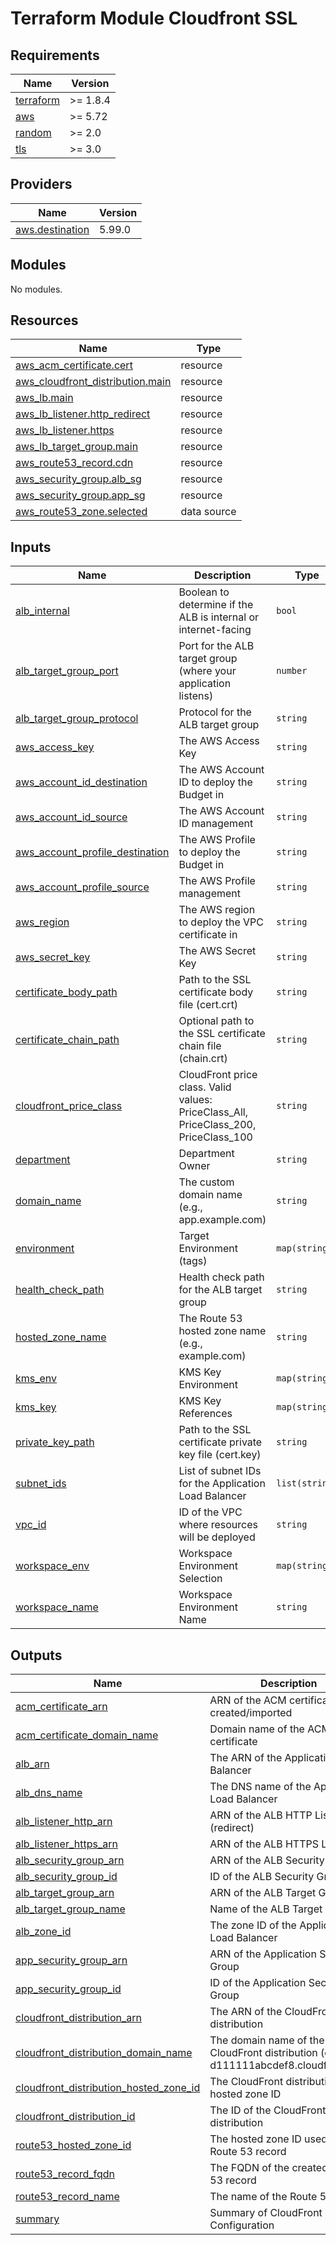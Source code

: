 # Terraform Module Cloudfront SSL

<!-- BEGIN_TF_DOCS -->
## Requirements

| Name | Version |
|------|---------|
| <a name="requirement_terraform"></a> [terraform](#requirement\_terraform) | >= 1.8.4 |
| <a name="requirement_aws"></a> [aws](#requirement\_aws) | >= 5.72 |
| <a name="requirement_random"></a> [random](#requirement\_random) | >= 2.0 |
| <a name="requirement_tls"></a> [tls](#requirement\_tls) | >= 3.0 |

## Providers

| Name | Version |
|------|---------|
| <a name="provider_aws.destination"></a> [aws.destination](#provider\_aws.destination) | 5.99.0 |

## Modules

No modules.

## Resources

| Name | Type |
|------|------|
| [aws_acm_certificate.cert](https://registry.terraform.io/providers/hashicorp/aws/latest/docs/resources/acm_certificate) | resource |
| [aws_cloudfront_distribution.main](https://registry.terraform.io/providers/hashicorp/aws/latest/docs/resources/cloudfront_distribution) | resource |
| [aws_lb.main](https://registry.terraform.io/providers/hashicorp/aws/latest/docs/resources/lb) | resource |
| [aws_lb_listener.http_redirect](https://registry.terraform.io/providers/hashicorp/aws/latest/docs/resources/lb_listener) | resource |
| [aws_lb_listener.https](https://registry.terraform.io/providers/hashicorp/aws/latest/docs/resources/lb_listener) | resource |
| [aws_lb_target_group.main](https://registry.terraform.io/providers/hashicorp/aws/latest/docs/resources/lb_target_group) | resource |
| [aws_route53_record.cdn](https://registry.terraform.io/providers/hashicorp/aws/latest/docs/resources/route53_record) | resource |
| [aws_security_group.alb_sg](https://registry.terraform.io/providers/hashicorp/aws/latest/docs/resources/security_group) | resource |
| [aws_security_group.app_sg](https://registry.terraform.io/providers/hashicorp/aws/latest/docs/resources/security_group) | resource |
| [aws_route53_zone.selected](https://registry.terraform.io/providers/hashicorp/aws/latest/docs/data-sources/route53_zone) | data source |

## Inputs

| Name | Description | Type | Default | Required |
|------|-------------|------|---------|:--------:|
| <a name="input_alb_internal"></a> [alb\_internal](#input\_alb\_internal) | Boolean to determine if the ALB is internal or internet-facing | `bool` | `false` | no |
| <a name="input_alb_target_group_port"></a> [alb\_target\_group\_port](#input\_alb\_target\_group\_port) | Port for the ALB target group (where your application listens) | `number` | `80` | no |
| <a name="input_alb_target_group_protocol"></a> [alb\_target\_group\_protocol](#input\_alb\_target\_group\_protocol) | Protocol for the ALB target group | `string` | `"HTTP"` | no |
| <a name="input_aws_access_key"></a> [aws\_access\_key](#input\_aws\_access\_key) | The AWS Access Key | `string` | n/a | yes |
| <a name="input_aws_account_id_destination"></a> [aws\_account\_id\_destination](#input\_aws\_account\_id\_destination) | The AWS Account ID to deploy the Budget in | `string` | n/a | yes |
| <a name="input_aws_account_id_source"></a> [aws\_account\_id\_source](#input\_aws\_account\_id\_source) | The AWS Account ID management | `string` | n/a | yes |
| <a name="input_aws_account_profile_destination"></a> [aws\_account\_profile\_destination](#input\_aws\_account\_profile\_destination) | The AWS Profile to deploy the Budget in | `string` | n/a | yes |
| <a name="input_aws_account_profile_source"></a> [aws\_account\_profile\_source](#input\_aws\_account\_profile\_source) | The AWS Profile management | `string` | n/a | yes |
| <a name="input_aws_region"></a> [aws\_region](#input\_aws\_region) | The AWS region to deploy the VPC certificate in | `string` | n/a | yes |
| <a name="input_aws_secret_key"></a> [aws\_secret\_key](#input\_aws\_secret\_key) | The AWS Secret Key | `string` | n/a | yes |
| <a name="input_certificate_body_path"></a> [certificate\_body\_path](#input\_certificate\_body\_path) | Path to the SSL certificate body file (cert.crt) | `string` | n/a | yes |
| <a name="input_certificate_chain_path"></a> [certificate\_chain\_path](#input\_certificate\_chain\_path) | Optional path to the SSL certificate chain file (chain.crt) | `string` | `null` | no |
| <a name="input_cloudfront_price_class"></a> [cloudfront\_price\_class](#input\_cloudfront\_price\_class) | CloudFront price class. Valid values: PriceClass\_All, PriceClass\_200, PriceClass\_100 | `string` | `"PriceClass_100"` | no |
| <a name="input_department"></a> [department](#input\_department) | Department Owner | `string` | n/a | yes |
| <a name="input_domain_name"></a> [domain\_name](#input\_domain\_name) | The custom domain name (e.g., app.example.com) | `string` | n/a | yes |
| <a name="input_environment"></a> [environment](#input\_environment) | Target Environment (tags) | `map(string)` | n/a | yes |
| <a name="input_health_check_path"></a> [health\_check\_path](#input\_health\_check\_path) | Health check path for the ALB target group | `string` | `"/"` | no |
| <a name="input_hosted_zone_name"></a> [hosted\_zone\_name](#input\_hosted\_zone\_name) | The Route 53 hosted zone name (e.g., example.com) | `string` | n/a | yes |
| <a name="input_kms_env"></a> [kms\_env](#input\_kms\_env) | KMS Key Environment | `map(string)` | n/a | yes |
| <a name="input_kms_key"></a> [kms\_key](#input\_kms\_key) | KMS Key References | `map(string)` | n/a | yes |
| <a name="input_private_key_path"></a> [private\_key\_path](#input\_private\_key\_path) | Path to the SSL certificate private key file (cert.key) | `string` | n/a | yes |
| <a name="input_subnet_ids"></a> [subnet\_ids](#input\_subnet\_ids) | List of subnet IDs for the Application Load Balancer | `list(string)` | n/a | yes |
| <a name="input_vpc_id"></a> [vpc\_id](#input\_vpc\_id) | ID of the VPC where resources will be deployed | `string` | n/a | yes |
| <a name="input_workspace_env"></a> [workspace\_env](#input\_workspace\_env) | Workspace Environment Selection | `map(string)` | n/a | yes |
| <a name="input_workspace_name"></a> [workspace\_name](#input\_workspace\_name) | Workspace Environment Name | `string` | n/a | yes |

## Outputs

| Name | Description |
|------|-------------|
| <a name="output_acm_certificate_arn"></a> [acm\_certificate\_arn](#output\_acm\_certificate\_arn) | ARN of the ACM certificate created/imported |
| <a name="output_acm_certificate_domain_name"></a> [acm\_certificate\_domain\_name](#output\_acm\_certificate\_domain\_name) | Domain name of the ACM certificate |
| <a name="output_alb_arn"></a> [alb\_arn](#output\_alb\_arn) | The ARN of the Application Load Balancer |
| <a name="output_alb_dns_name"></a> [alb\_dns\_name](#output\_alb\_dns\_name) | The DNS name of the Application Load Balancer |
| <a name="output_alb_listener_http_arn"></a> [alb\_listener\_http\_arn](#output\_alb\_listener\_http\_arn) | ARN of the ALB HTTP Listener (redirect) |
| <a name="output_alb_listener_https_arn"></a> [alb\_listener\_https\_arn](#output\_alb\_listener\_https\_arn) | ARN of the ALB HTTPS Listener |
| <a name="output_alb_security_group_arn"></a> [alb\_security\_group\_arn](#output\_alb\_security\_group\_arn) | ARN of the ALB Security Group |
| <a name="output_alb_security_group_id"></a> [alb\_security\_group\_id](#output\_alb\_security\_group\_id) | ID of the ALB Security Group |
| <a name="output_alb_target_group_arn"></a> [alb\_target\_group\_arn](#output\_alb\_target\_group\_arn) | ARN of the ALB Target Group |
| <a name="output_alb_target_group_name"></a> [alb\_target\_group\_name](#output\_alb\_target\_group\_name) | Name of the ALB Target Group |
| <a name="output_alb_zone_id"></a> [alb\_zone\_id](#output\_alb\_zone\_id) | The zone ID of the Application Load Balancer |
| <a name="output_app_security_group_arn"></a> [app\_security\_group\_arn](#output\_app\_security\_group\_arn) | ARN of the Application Security Group |
| <a name="output_app_security_group_id"></a> [app\_security\_group\_id](#output\_app\_security\_group\_id) | ID of the Application Security Group |
| <a name="output_cloudfront_distribution_arn"></a> [cloudfront\_distribution\_arn](#output\_cloudfront\_distribution\_arn) | The ARN of the CloudFront distribution |
| <a name="output_cloudfront_distribution_domain_name"></a> [cloudfront\_distribution\_domain\_name](#output\_cloudfront\_distribution\_domain\_name) | The domain name of the CloudFront distribution (e.g., d111111abcdef8.cloudfront.net) |
| <a name="output_cloudfront_distribution_hosted_zone_id"></a> [cloudfront\_distribution\_hosted\_zone\_id](#output\_cloudfront\_distribution\_hosted\_zone\_id) | The CloudFront distribution hosted zone ID |
| <a name="output_cloudfront_distribution_id"></a> [cloudfront\_distribution\_id](#output\_cloudfront\_distribution\_id) | The ID of the CloudFront distribution |
| <a name="output_route53_hosted_zone_id"></a> [route53\_hosted\_zone\_id](#output\_route53\_hosted\_zone\_id) | The hosted zone ID used for Route 53 record |
| <a name="output_route53_record_fqdn"></a> [route53\_record\_fqdn](#output\_route53\_record\_fqdn) | The FQDN of the created Route 53 record |
| <a name="output_route53_record_name"></a> [route53\_record\_name](#output\_route53\_record\_name) | The name of the Route 53 record |
| <a name="output_summary"></a> [summary](#output\_summary) | Summary of CloudFront SSL Configuration |
<!-- END_TF_DOCS -->